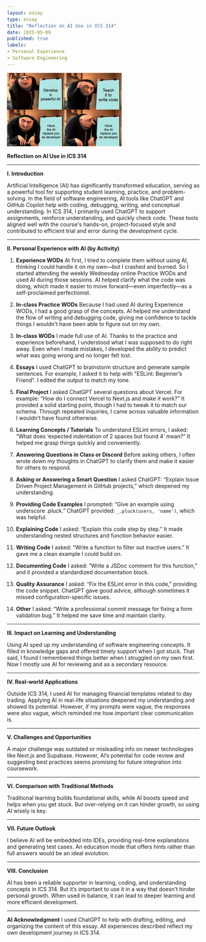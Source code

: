 ```yaml
---
layout: essay
type: essay
title: "Reflection on AI Use in ICS 314"
date: 2025-05-09
published: true
labels:
- Personal Experience
- Software Engineering
---
```


<img width="300px" class="rounded float-start pe-4" src="../img/aimeme.jpg">  

**Reflection on AI Use in ICS 314**

---

**I. Introduction**

Artificial Intelligence (AI) has significantly transformed education, serving as a powerful tool for supporting student learning, practice, and problem-solving. In the field of software engineering, AI tools like ChatGPT and GitHub Copilot help with coding, debugging, writing, and conceptual understanding. In ICS 314, I primarily used ChatGPT to support assignments, reinforce understanding, and quickly check code. These tools aligned well with the course's hands-on, project-focused style and contributed to efficient trial and error during the development cycle.

---

**II. Personal Experience with AI (by Activity)**

1. **Experience WODs**
   At first, I tried to complete them without using AI, thinking I could handle it on my own—but I crashed and burned. So I started attending the weekly Wednesday online Practice WODs and used AI during those sessions. AI helped clarify what the code was doing, which made it easier to move forward—even imperfectly—as a self-proclaimed perfectionist.

2. **In-class Practice WODs**
   Because I had used AI during Experience WODs, I had a good grasp of the concepts. AI helped me understand the flow of writing and debugging code, giving me confidence to tackle things I wouldn't have been able to figure out on my own.

3. **In-class WODs**
   I made full use of AI. Thanks to the practice and experience beforehand, I understood what I was supposed to do right away. Even when I made mistakes, I developed the ability to predict what was going wrong and no longer felt lost.

4. **Essays**
   I used ChatGPT to brainstorm structure and generate sample sentences. For example, I asked it to help with "ESLint: Beginner’s Friend". I edited the output to match my tone.

5. **Final Project**
   I asked ChatGPT several questions about Vercel. For example: “How do I connect Vercel to Next.js and make it work?” It provided a solid starting point, though I had to tweak it to match our schema. Through repeated inquiries, I came across valuable information I wouldn’t have found otherwise.

6. **Learning Concepts / Tutorials**
   To understand ESLint errors, I asked: “What does ‘expected indentation of 2 spaces but found 4’ mean?” It helped me grasp things quickly and conveniently.

7. **Answering Questions in Class or Discord**
   Before asking others, I often wrote down my thoughts in ChatGPT to clarify them and make it easier for others to respond.

8. **Asking or Answering a Smart Question**
   I asked ChatGPT: “Explain Issue Driven Project Management in GitHub projects,” which deepened my understanding.

9. **Providing Code Examples**
   I prompted: “Give an example using underscore .pluck.” ChatGPT provided: `_.pluck(users, 'name')`, which was helpful.

10. **Explaining Code**
    I asked: “Explain this code step by step.” It made understanding nested structures and function behavior easier.

11. **Writing Code**
    I asked: “Write a function to filter out inactive users.” It gave me a clean example I could build on.

12. **Documenting Code**
    I asked: “Write a JSDoc comment for this function,” and it provided a standardized documentation block.

13. **Quality Assurance**
    I asked: “Fix the ESLint error in this code,” providing the code snippet. ChatGPT gave good advice, although sometimes it missed configuration-specific issues.

14. **Other**
    I asked: “Write a professional commit message for fixing a form validation bug.” It helped me save time and maintain clarity.

---

**III. Impact on Learning and Understanding**

Using AI sped up my understanding of software engineering concepts. It filled in knowledge gaps and offered timely support when I got stuck. That said, I found I remembered things better when I struggled on my own first. Now I mostly use AI for reviewing and as a secondary resource.

---

**IV. Real-world Applications**

Outside ICS 314, I used AI for managing financial templates related to day trading. Applying AI in real-life situations deepened my understanding and showed its potential. However, if my prompts were vague, the responses were also vague, which reminded me how important clear communication is.

---

**V. Challenges and Opportunities**

A major challenge was outdated or misleading info on newer technologies like Next.js and Supabase. However, AI’s potential for code review and suggesting best practices seems promising for future integration into coursework.

---

**VI. Comparison with Traditional Methods**

Traditional learning builds foundational skills, while AI boosts speed and helps when you get stuck. But over-relying on it can hinder growth, so using AI wisely is key.

---

**VII. Future Outlook**

I believe AI will be embedded into IDEs, providing real-time explanations and generating test cases. An education mode that offers hints rather than full answers would be an ideal evolution.

---

**VIII. Conclusion**

AI has been a reliable supporter in learning, coding, and understanding concepts in ICS 314. But it’s important to use it in a way that doesn’t hinder personal growth. When used in balance, it can lead to deeper learning and more efficient development.

---

**AI Acknowledgment**
I used ChatGPT to help with drafting, editing, and organizing the content of this essay. All experiences described reflect my own development journey in ICS 314.
